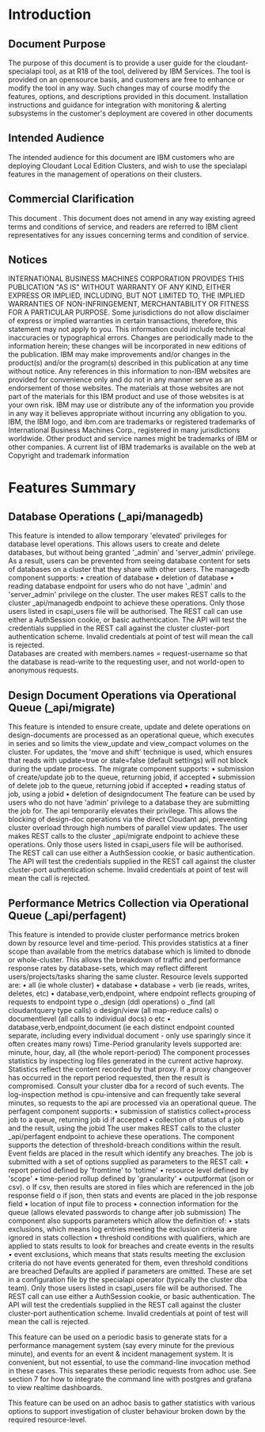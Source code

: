 
# Introduction
## Document Purpose
The purpose of this document is to provide a user guide for the cloudant-specialapi tool, as at R18 of the tool, delivered by IBM Services. 
The tool is provided on an opensource basis, and customers are free to enhance or modify the tool in any way. Such changes may of course modify the features, options, and descriptions provided in this document.
Installation instructions and guidance for integration with monitoring & alerting subsystems in the customer's deployment are covered in other documents
## Intended Audience 
The intended audience for this document are IBM customers who are deploying Cloudant Local Edition Clusters, and wish to use the specialapi features in the management of operations on their clusters.
## Commercial Clarification 
This document . 
This document does not amend in any way existing agreed terms and conditions of service, and readers are referred to IBM client representatives for any issues concerning terms and condition of service.
## Notices 
INTERNATIONAL BUSINESS MACHINES CORPORATION PROVIDES THIS PUBLICATION "AS IS" WITHOUT WARRANTY OF ANY KIND, EITHER EXPRESS OR IMPLIED, INCLUDING, BUT NOT LIMITED TO, THE IMPLIED WARRANTIES OF NON-INFRINGEMENT, MERCHANTABILITY OR FITNESS FOR A PARTICULAR PURPOSE. Some jurisdictions do not allow disclaimer of express or implied warranties in certain transactions, therefore, this statement may not apply to you.
This information could include technical inaccuracies or typographical errors. Changes are periodically made to the information herein; these changes will be incorporated in new editions of the publication. IBM may make improvements and/or changes in the product(s) and/or the program(s) described in this publication at any time without notice.
Any references in this information to non-IBM websites are provided for convenience only and do not in any manner serve as an endorsement of those websites. The materials at those websites are not part of the materials for this IBM product and use of those websites is at your own risk.
IBM may use or distribute any of the information you provide in any way it believes appropriate without incurring any obligation to you.
IBM, the IBM logo, and ibm.com are trademarks or registered trademarks of International Business Machines Corp., registered in many jurisdictions worldwide. Other product and service names might be trademarks of IBM or other companies. A current list of IBM trademarks is available on the web at Copyright and trademark information  

#	Features Summary
##	Database Operations (_api/managedb)
This feature is intended to allow temporary 'elevated' privileges for database level operations. This allows users to create and delete databases, but without being granted '_admin' and 'server_admin' privilege. As a result, users can be prevented from seeing database content for sets of databases on a cluster that they share with other users.
The managedb component supports:
•	creation of database
•	deletion of database
•	reading database endpoint
for users who do not have '_admin' and 'server_admin' privilege on the cluster.
The user makes REST calls to the cluster _api/managedb endpoint to achieve these operations.
Only those users listed in csapi_users file will be authorised.
The REST call can use either a AuthSession cookie, or basic authentication.
The API will test the credentials supplied in the REST call against the cluster cluster-port authentication scheme. Invalid credentials at point of test will mean the call is rejected.  
Databases are created with members.names = request-username so that the database is read-write to the requesting user, and not world-open to anonymous requests.
## Design Document Operations via Operational Queue (_api/migrate)
This feature is intended to ensure create, update and delete operations on design-documents are processed as an operational queue, which executes in series and so limits the view_update and view_compact volumes on the cluster. 
For updates, the 'move and shift' technique is used, which ensures that reads with update=true or stale=false (default settings) will not block during the update process.
The migrate component supports:
•	submission of create/update job to the queue, returning jobid, if accepted
•	submission of delete job to the queue, returning jobid if accepted
•	reading status of job, using a jobid
•	deletion of designdocument
The feature can be used by users who do not have 'admin' privilege to a database they are submitting the job for. The api temporarily elevates their privilege. This allows the blocking of design-doc operations via the direct Cloudant api, preventing cluster overload through high numbers of parallel view updates.
The user makes REST calls to the cluster _api/migrate endpoint to achieve these operations.
Only those users listed in csapi_users file will be authorised.
The REST call can use either a AuthSession cookie, or basic authentication.
The API will test the credentials supplied in the REST call against the cluster cluster-port authentication scheme. Invalid credentials at point of test will mean the call is rejected.  

## Performance Metrics Collection via Operational Queue (_api/perfagent)
This feature is intended to provide cluster performance metrics broken down by resource level and time-period. This provides statistics at a finer scope than available from the metrics database which is limited to dbnode or whole-cluster. This allows the breakdown of traffic and performance response rates by database-sets, which may reflect different users/projects/tasks sharing the same cluster.
Resource levels supported are:
•	all (ie whole cluster)
•	database
•	database + verb (ie reads, writes, deletes, etc)
•	database,verb,endpoint, where endpoint reflects grouping of requests to endpoint type
o	_design (ddl operations)
o	_find (all cloudantquery type calls)
o	design/view (all map-reduce calls)
o	documentlevel (all calls to individual docs) 
o	etc
•	database,verb,endpoint,document (ie each distinct endpoint counted separate, including every individual document - only use sparingly since it often creates many rows)
Time-Period granularity levels supported are: minute, hour, day, all (the whole report-period)
The component processes statistics by inspecting log files generated in the current active haproxy. Statistics reflect the content recorded by that proxy. If a proxy changeover has occurred in the report period requested, then the result is compromised. Consult your cluster dba for a record of such events.
The log-inspection method is cpu-intensive and can frequently take several minutes, so requests to the api are processed via an operational queue.
The perfagent component supports:
•	submission of statistics collect+process job to a queue, returning job id if accepted
•	collection of status of a job and the result, using the jobid
The user makes REST calls to the cluster _api/perfagent endpoint to achieve these operations.
The component supports the detection of threshold-breach conditions within the result. Event fields are placed in the result which identify any breaches.
The job is submitted with a set of options supplied as parameters to the REST call:
•	report period defined by 'fromtime' to 'totime'
•	resource level defined by 'scope'
•	time-period rollup defined by 'granularity'
•	outputformat (json or csv). 
o	If csv, then results are stored in files which are referenced in the job response field
o	if json, then stats and events are placed in the job response field
•	location of input file to process
•	connection information for the queue (allows elevated passwords to change after job submission)
The component also supports parameters which allow the definition of:
•	stats exclusions, which means log entries meeting the exclusion criteria are ignored in stats collection
•	threshold conditions with qualifiers, which are applied to stats results to look for breaches and create events in the results
•	event exclusions, which means that stats results meeting the exclusion criteria do not have events generated for them, even threshold conditions are breached
Defaults are applied if parameters are omitted. These are set in a configuration file by the specialapi operator (typically the cluster dba team).
Only those users listed in csapi_users file will be authorised.
The REST call can use either a AuthSession cookie, or basic authentication.
The API will test the credentials supplied in the REST call against the cluster cluster-port authentication scheme. Invalid credentials at point of test will mean the call is rejected.  

This feature can be used on a periodic basis to generate stats for a performance management system (say every minute for the previous minute), and events for an event & incident management system. It is convenient, but not essential, to use the command-line invocation method in these cases. This separates these periodic requests from adhoc use. See section 7 for how to integrate the command line with postgres and grafana to view realtime dashboards.

This feature can be used on an adhoc basis to gather statistics with various options to support investigation of cluster behaviour broken down by the required resource-level.

